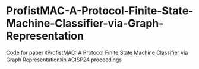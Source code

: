 # ProfistMAC-A-Protocol-Finite-State-Machine-Classifier-via-Graph-Representation
Code for paper 《ProfistMAC: A Protocol Finite State Machine Classifier via Graph Representation》in ACISP24 proceedings 
